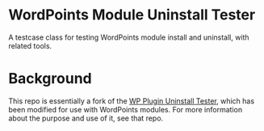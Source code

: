 WordPoints Module Uninstall Tester
==========================

A testcase class for testing WordPoints module install and uninstall, with related
tools.

# Background #

This repo is essentially a fork of the [WP Plugin Uninstall
Tester](https://github.com/JDGrimes/wp-plugin-uninstall-tester), which has been
modified for use with WordPoints modules. For more information about the purpose and
use of it, see that repo.
